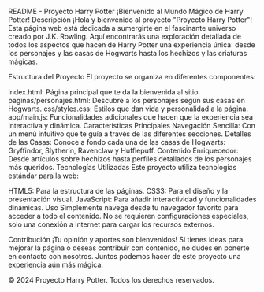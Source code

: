 README - Proyecto Harry Potter
¡Bienvenido al Mundo Mágico de Harry Potter!
Descripción
¡Hola y bienvenido al proyecto "Proyecto Harry Potter"! Esta página web está dedicada a sumergirte en el fascinante universo creado por J.K. Rowling. Aquí encontrarás una exploración detallada de todos los aspectos que hacen de Harry Potter una experiencia única: desde los personajes y las casas de Hogwarts hasta los hechizos y las criaturas mágicas.

Estructura del Proyecto
El proyecto se organiza en diferentes componentes:

index.html: Página principal que te da la bienvenida al sitio.
paginas/personajes.html: Descubre a los personajes según sus casas en Hogwarts.
css/styles.css: Estilos que dan vida y personalidad a la página.
app/main.js: Funcionalidades adicionales que hacen que la experiencia sea interactiva y dinámica.
Características Principales
Navegación Sencilla: Con un menú intuitivo que te guía a través de las diferentes secciones.
Detalles de las Casas: Conoce a fondo cada una de las casas de Hogwarts: Gryffindor, Slytherin, Ravenclaw y Hufflepuff.
Contenido Enriquecedor: Desde artículos sobre hechizos hasta perfiles detallados de los personajes más queridos.
Tecnologías Utilizadas
Este proyecto utiliza tecnologías estándar para la web:

HTML5: Para la estructura de las páginas.
CSS3: Para el diseño y la presentación visual.
JavaScript: Para añadir interactividad y funcionalidades dinámicas.
Uso
Simplemente navega desde tu navegador favorito para acceder a todo el contenido. No se requieren configuraciones especiales, solo una conexión a internet para cargar los recursos externos.

Contribución
¡Tu opinión y aportes son bienvenidos! Si tienes ideas para mejorar la página o deseas contribuir con contenido, no dudes en ponerte en contacto con nosotros. Juntos podemos hacer de este proyecto una experiencia aún más mágica.


© 2024 Proyecto Harry Potter. Todos los derechos reservados.

